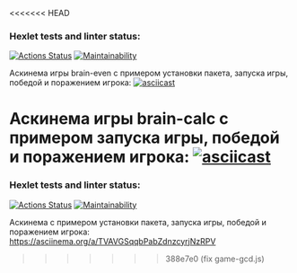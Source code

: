 <<<<<<< HEAD
### Hexlet tests and linter status:
[![Actions Status](https://github.com/anilopchisak/frontend-project-44/actions/workflows/hexlet-check.yml/badge.svg)](https://github.com/anilopchisak/frontend-project-44/actions)
[![Maintainability](https://api.codeclimate.com/v1/badges/4f8ddcd53f097e3e2331/maintainability)](https://codeclimate.com/github/anilopchisak/frontend-project-44/maintainability)

Аскинема игры brain-even с примером установки пакета, запуска игры, победой и поражением игрока:
[![asciicast](https://asciinema.org/a/TVAVGSqqbPabZdnzcyrjNzRPV.svg)](https://asciinema.org/a/TVAVGSqqbPabZdnzcyrjNzRPV)

Аскинема игры brain-calc с примером запуска игры, победой и поражением игрока:
[![asciicast](https://asciinema.org/a/vna3kTbEnJINl44Coi5ZEYHUH.svg)](https://asciinema.org/a/vna3kTbEnJINl44Coi5ZEYHUH)
=======
### Hexlet tests and linter status:
[![Actions Status](https://github.com/anilopchisak/frontend-project-44/actions/workflows/hexlet-check.yml/badge.svg)](https://github.com/anilopchisak/frontend-project-44/actions)
[![Maintainability](https://api.codeclimate.com/v1/badges/4f8ddcd53f097e3e2331/maintainability)](https://codeclimate.com/github/anilopchisak/frontend-project-44/maintainability)

 Аскинема с примером установки пакета, запуска игры, победой и поражением игрока:
https://asciinema.org/a/TVAVGSqqbPabZdnzcyrjNzRPV
>>>>>>> 388e7e0 (fix game-gcd.js)
